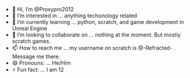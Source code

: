 - 👋 Hi, I’m @Proxypro2012
- 👀 I’m interested in ... anything techonology related
- 🌱 I’m currently learning ... python, scratch, and game development in Unreal Engine
- 💞️ I’m looking to collaborate on ... nothing at the moment. But mostly scratch games.
- 📫 How to reach me ... my username on scratch is @-Refracted- . Message me there.
- 😄 Pronouns: ... He/Him
- ⚡ Fun fact: ... I am 12

<!---
Proxypro2012/Proxypro2012 is a ✨ special ✨ repository because its `README.md` (this file) appears on your GitHub profile.
You can click the Preview link to take a look at your changes.
--->
